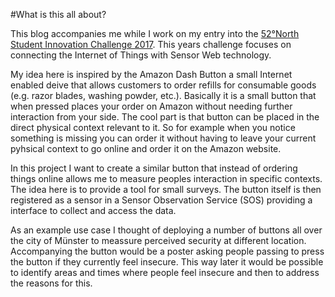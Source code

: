 #What is this all about?

This blog accompanies me while I work on my entry into the [52°North Student Innovation Challenge 2017](http://52north.org/about/other-activities/student-innovation-prize/current-call). This years challenge focuses on connecting the Internet of Things with Sensor Web technology.

My idea here is inspired by the Amazon Dash Button a small Internet enabled deive that allows customers to order refills for consumable goods (e.g. razor blades, washing powder, etc.). Basically it is a small button that when pressed places your order on Amazon without needing further interaction from your side. The cool part is that button can be placed in the direct physical context relevant to it. So for example when you notice something is missing you can order it without having to leave your current pyhsical context to go online and order it on the Amazon website.

In this project I want to create a similar button that instead of ordering things online allows me to measure peoples interaction in specific contexts. The idea here is to provide a tool for small surveys. The button itself is then registered as a sensor in a Sensor Observation Service (SOS) providing a interface to collect and access the data.

As an example use case I thought of deploying a number of buttons all over the city of Münster to meassure perceived security at different location. Accompanying the button would be a poster asking people passing to press the button if they currently feel insecure. This way later it would be possible to identify areas and times where people feel insecure and then to address the reasons for this.
